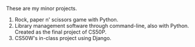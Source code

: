 These are my minor projects.

1. Rock, paper n' scissors game with Python.
2. Library management software through command-line, also with Python. Created as the final project of CS50P.
3. CS50W's in-class project using Django.
